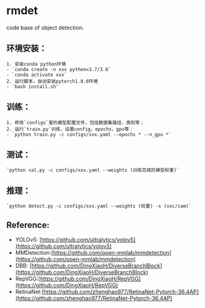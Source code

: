 # rmdet
code base of object detection.

## 环境安装：
    1. 安装conda python环境   
    - `conda create -n xxx python=3.7/3.8`  
    - `conda activate xxx`
    2. 运行脚本，自动安装pytorch1.8.0环境
    - `bash install.sh'

## 训练：
    1. 修改`configs`里的模型配置文件，包括数据集路径，类别等；
    2. 运行`train.py`训练，设置config，epochs，gpu等：
    - `python train.py -c configs/xxx.yaml --epochs * --n_gpu *`  

## 测试：
    `python val.py -c configs/xxx.yaml --weights (训练完成的模型权重)`

## 推理：
    `python detect.py -c configs/xxx.yaml --weights (权重) -s (voc/cam)`


## Reference:

 - YOLOv5: [https://github.com/ultralytics/yolov5](https://github.com/ultralytics/yolov5)
 - MMDetection:[https://github.com/open-mmlab/mmdetection](https://github.com/open-mmlab/mmdetection)
 - DBB: [https://github.com/DingXiaoH/DiverseBranchBlock](https://github.com/DingXiaoH/DiverseBranchBlock)
 - RepVGG:[https://github.com/DingXiaoH/RepVGG](https://github.com/DingXiaoH/RepVGG)
 - RetinaNet:[https://github.com/zhenghao977/RetinaNet-Pytorch-36.4AP](https://github.com/zhenghao977/RetinaNet-Pytorch-36.4AP)
